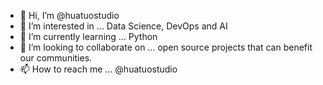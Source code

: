 - 👋 Hi, I’m @huatuostudio
- 👀 I’m interested in ... Data Science, DevOps and AI
- 🌱 I’m currently learning ... Python
- 💞️ I’m looking to collaborate on ... open source projects that can benefit our communities. 
- 📫 How to reach me ... @huatuostudio

<!---
huatuostudio/huatuostudio is a ✨ special ✨ repository because its `README.md` (this file) appears on your GitHub profile.
You can click the Preview link to take a look at your changes.
--->
